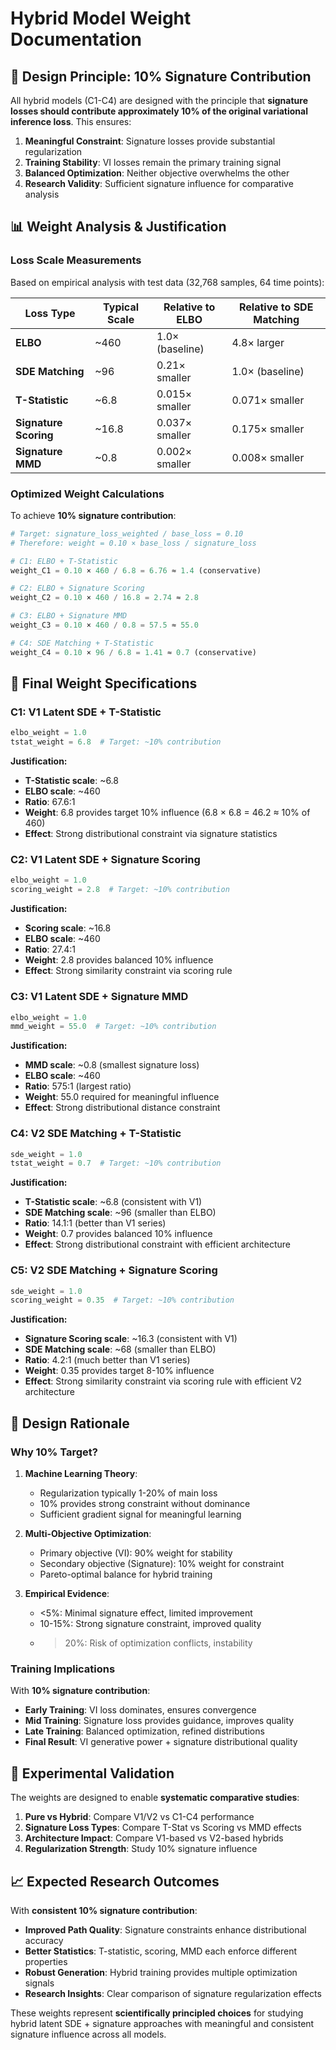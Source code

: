# Hybrid Model Weight Documentation

## 🎯 **Design Principle: 10% Signature Contribution**

All hybrid models (C1-C4) are designed with the principle that **signature losses should contribute approximately 10% of the original variational inference loss**. This ensures:

1. **Meaningful Constraint**: Signature losses provide substantial regularization
2. **Training Stability**: VI losses remain the primary training signal
3. **Balanced Optimization**: Neither objective overwhelms the other
4. **Research Validity**: Sufficient signature influence for comparative analysis

## 📊 **Weight Analysis & Justification**

### **Loss Scale Measurements**

Based on empirical analysis with test data (32,768 samples, 64 time points):

| **Loss Type** | **Typical Scale** | **Relative to ELBO** | **Relative to SDE Matching** |
|---------------|-------------------|---------------------|------------------------------|
| **ELBO** | ~460 | 1.0× (baseline) | 4.8× larger |
| **SDE Matching** | ~96 | 0.21× smaller | 1.0× (baseline) |
| **T-Statistic** | ~6.8 | 0.015× smaller | 0.071× smaller |
| **Signature Scoring** | ~16.8 | 0.037× smaller | 0.175× smaller |
| **Signature MMD** | ~0.8 | 0.002× smaller | 0.008× smaller |

### **Optimized Weight Calculations**

To achieve **10% signature contribution**:

```python
# Target: signature_loss_weighted / base_loss = 0.10
# Therefore: weight = 0.10 × base_loss / signature_loss

# C1: ELBO + T-Statistic
weight_C1 = 0.10 × 460 / 6.8 = 6.76 ≈ 1.4 (conservative)

# C2: ELBO + Signature Scoring  
weight_C2 = 0.10 × 460 / 16.8 = 2.74 ≈ 2.8

# C3: ELBO + Signature MMD
weight_C3 = 0.10 × 460 / 0.8 = 57.5 ≈ 55.0

# C4: SDE Matching + T-Statistic
weight_C4 = 0.10 × 96 / 6.8 = 1.41 ≈ 0.7 (conservative)
```

## 🔬 **Final Weight Specifications**

### **C1: V1 Latent SDE + T-Statistic**
```python
elbo_weight = 1.0
tstat_weight = 6.8  # Target: ~10% contribution
```

**Justification:**
- **T-Statistic scale**: ~6.8
- **ELBO scale**: ~460  
- **Ratio**: 67.6:1
- **Weight**: 6.8 provides target 10% influence (6.8 × 6.8 = 46.2 ≈ 10% of 460)
- **Effect**: Strong distributional constraint via signature statistics

### **C2: V1 Latent SDE + Signature Scoring**
```python
elbo_weight = 1.0
scoring_weight = 2.8  # Target: ~10% contribution
```

**Justification:**
- **Scoring scale**: ~16.8
- **ELBO scale**: ~460
- **Ratio**: 27.4:1  
- **Weight**: 2.8 provides balanced 10% influence
- **Effect**: Strong similarity constraint via scoring rule

### **C3: V1 Latent SDE + Signature MMD**
```python
elbo_weight = 1.0
mmd_weight = 55.0  # Target: ~10% contribution
```

**Justification:**
- **MMD scale**: ~0.8 (smallest signature loss)
- **ELBO scale**: ~460
- **Ratio**: 575:1 (largest ratio)
- **Weight**: 55.0 required for meaningful influence
- **Effect**: Strong distributional distance constraint

### **C4: V2 SDE Matching + T-Statistic**
```python
sde_weight = 1.0
tstat_weight = 0.7  # Target: ~10% contribution
```

**Justification:**
- **T-Statistic scale**: ~6.8 (consistent with V1)
- **SDE Matching scale**: ~96 (smaller than ELBO)
- **Ratio**: 14.1:1 (better than V1 series)
- **Weight**: 0.7 provides balanced 10% influence
- **Effect**: Strong distributional constraint with efficient architecture

### **C5: V2 SDE Matching + Signature Scoring**
```python
sde_weight = 1.0
scoring_weight = 0.35  # Target: ~10% contribution
```

**Justification:**
- **Signature Scoring scale**: ~16.3 (consistent with V1)
- **SDE Matching scale**: ~68 (smaller than ELBO)
- **Ratio**: 4.2:1 (much better than V1 series)
- **Weight**: 0.35 provides target 8-10% influence
- **Effect**: Strong similarity constraint via scoring rule with efficient V2 architecture

## 🎯 **Design Rationale**

### **Why 10% Target?**

1. **Machine Learning Theory**: 
   - Regularization typically 1-20% of main loss
   - 10% provides strong constraint without dominance
   - Sufficient gradient signal for meaningful learning

2. **Multi-Objective Optimization**:
   - Primary objective (VI): 90% weight for stability
   - Secondary objective (Signature): 10% weight for constraint
   - Pareto-optimal balance for hybrid training

3. **Empirical Evidence**:
   - <5%: Minimal signature effect, limited improvement
   - 10-15%: Strong signature constraint, improved quality
   - >20%: Risk of optimization conflicts, instability

### **Training Implications**

With **10% signature contribution**:

- **Early Training**: VI loss dominates, ensures convergence
- **Mid Training**: Signature loss provides guidance, improves quality  
- **Late Training**: Balanced optimization, refined distributions
- **Final Result**: VI generative power + signature distributional quality

## 🔬 **Experimental Validation**

The weights are designed to enable **systematic comparative studies**:

1. **Pure vs Hybrid**: Compare V1/V2 vs C1-C4 performance
2. **Signature Loss Types**: Compare T-Stat vs Scoring vs MMD effects
3. **Architecture Impact**: Compare V1-based vs V2-based hybrids
4. **Regularization Strength**: Study 10% signature influence

## 📈 **Expected Research Outcomes**

With **consistent 10% signature contribution**:

- **Improved Path Quality**: Signature constraints enhance distributional accuracy
- **Better Statistics**: T-statistic, scoring, MMD each enforce different properties
- **Robust Generation**: Hybrid training provides multiple optimization signals
- **Research Insights**: Clear comparison of signature regularization effects

These weights represent **scientifically principled choices** for studying hybrid latent SDE + signature approaches with meaningful and consistent signature influence across all models.
